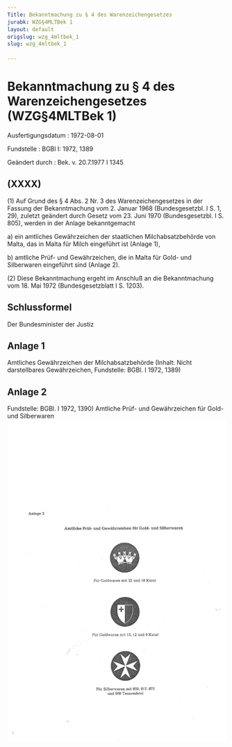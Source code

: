 ```yaml
---
Title: Bekanntmachung zu § 4 des Warenzeichengesetzes
jurabk: WZG§4MLTBek 1
layout: default
origslug: wzg_4mltbek_1
slug: wzg_4mltbek_1

---
```


# Bekanntmachung zu § 4 des Warenzeichengesetzes (WZG§4MLTBek 1)

Ausfertigungsdatum
:   1972-08-01

Fundstelle
:   BGBl I: 1972, 1389

Geändert durch
:   Bek. v. 20.7.1977 I 1345


## (XXXX)

(1) Auf Grund des § 4 Abs. 2 Nr. 3 des Warenzeichengesetzes in der Fassung der Bekanntmachung vom 2. Januar 1968 (Bundesgesetzbl. I S. 1, 29), zuletzt geändert durch Gesetz vom 23. Juni 1970 (Bundesgesetzbl. I S. 805), werden in der Anlage bekanntgemacht

a)  ein amtliches Gewährzeichen der staatlichen Milchabsatzbehörde von Malta, das in Malta für Milch eingeführt ist (Anlage 1),


b)  amtliche Prüf- und Gewährzeichen, die in Malta für Gold- und Silberwaren eingeführt sind (Anlage 2).




(2) Diese Bekanntmachung ergeht im Anschluß an die Bekanntmachung vom 18. Mai 1972 (Bundesgesetzblatt I S. 1203).


## Schlussformel

Der Bundesminister der Justiz


## Anlage 1

Amtliches Gewährzeichen der Milchabsatzbehörde
(Inhalt: Nicht darstellbares Gewährzeichen,
Fundstelle: BGBl. I 1972, 1389)


## Anlage 2

Fundstelle: BGBl. I 1972, 1390)
Amtliche Prüf- und Gewährzeichen für Gold- und Silberwaren
![bgbl1_1972_j1390_0010.jpg](bgbl1_1972_j1390_0010.jpg)
